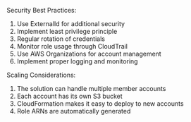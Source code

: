 Security Best Practices:
1. Use ExternalId for additional security
2. Implement least privilege principle
3. Regular rotation of credentials
4. Monitor role usage through CloudTrail
5. Use AWS Organizations for account management
6. Implement proper logging and monitoring

Scaling Considerations:
1. The solution can handle multiple member accounts
2. Each account has its own S3 bucket
3. CloudFormation makes it easy to deploy to new accounts
4. Role ARNs are automatically generated